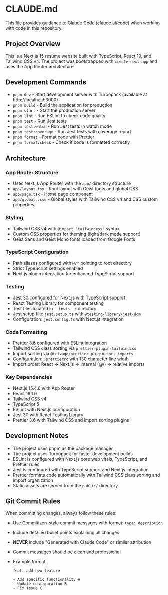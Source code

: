 # CLAUDE.md

This file provides guidance to Claude Code (claude.ai/code) when working with code in this repository.

## Project Overview

This is a Next.js 15 resume website built with TypeScript, React 19, and Tailwind CSS v4. The project was bootstrapped with `create-next-app` and uses the App Router architecture.

## Development Commands

- `pnpm dev` - Start development server with Turbopack (available at http://localhost:3000)
- `pnpm build` - Build the application for production
- `pnpm start` - Start the production server
- `pnpm lint` - Run ESLint to check code quality
- `pnpm test` - Run Jest tests
- `pnpm test:watch` - Run Jest tests in watch mode
- `pnpm test:coverage` - Run Jest tests with coverage report
- `pnpm format` - Format code with Prettier
- `pnpm format:check` - Check if code is formatted correctly

## Architecture

### App Router Structure

- Uses Next.js App Router with the `app/` directory structure
- `app/layout.tsx` - Root layout with Geist fonts and global CSS
- `app/page.tsx` - Home page component
- `app/globals.css` - Global styles with Tailwind CSS v4 and CSS custom properties

### Styling

- Tailwind CSS v4 with `@import "tailwindcss"` syntax
- Custom CSS properties for theming (light/dark mode support)
- Geist Sans and Geist Mono fonts loaded from Google Fonts

### TypeScript Configuration

- Path aliases configured with `@/*` pointing to root directory
- Strict TypeScript settings enabled
- Next.js plugin integration for enhanced TypeScript support

### Testing

- Jest 30 configured for Next.js with TypeScript support
- React Testing Library for component testing
- Test files located in `__tests__/` directory
- Jest setup file: `jest.setup.ts` with `@testing-library/jest-dom`
- Configuration: `jest.config.ts` with Next.js integration

### Code Formatting

- Prettier 3.6 configured with ESLint integration
- Tailwind CSS class sorting via `prettier-plugin-tailwindcss`
- Import sorting via `@trivago/prettier-plugin-sort-imports`
- Configuration: `.prettierrc` with 130 character line width
- Import order: React → Next.js → internal (@/) → relative imports

### Key Dependencies

- Next.js 15.4.6 with App Router
- React 19.1.0
- Tailwind CSS v4
- TypeScript 5
- ESLint with Next.js configuration
- Jest 30 with React Testing Library
- Prettier 3.6 with Tailwind CSS and import sorting plugins

## Development Notes

- The project uses pnpm as the package manager
- The project uses Turbopack for faster development builds
- ESLint is configured with Next.js core web vitals, TypeScript, and Prettier rules
- Jest is configured with TypeScript support and Next.js integration
- Prettier formats code automatically with Tailwind CSS class sorting and import organization
- Static assets are served from the `public/` directory

## Git Commit Rules

When committing changes, always follow these rules:

- Use Commitizen-style commit messages with format: `type: description`
- Include detailed bullet points explaining all changes
- **NEVER** include "Generated with Claude Code" or similar attribution
- Commit messages should be clean and professional
- Example format:

  ```
  feat: add new feature

  - Add specific functionality A
  - Update configuration B
  - Fix issue C
  ```
